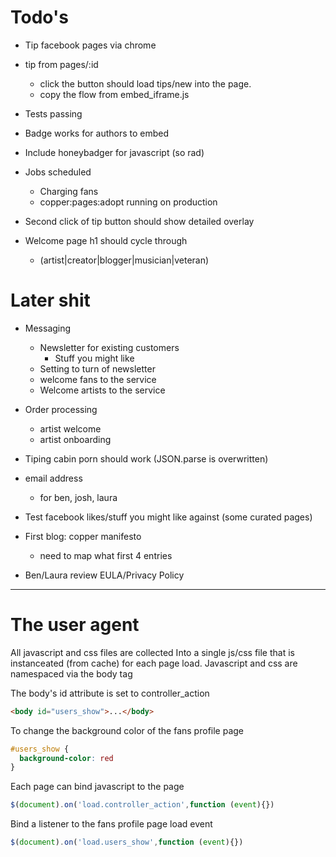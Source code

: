Todo's
======
- Tip facebook pages via chrome

- tip from pages/:id
    - click the button should load tips/new into the page. 
    - copy the flow from embed_iframe.js
    
- Tests passing
- Badge works for authors to embed 
- Include honeybadger for javascript (so rad)
- Jobs scheduled
    - Charging fans 
    - copper:pages:adopt running on production
- Second click of tip button should show detailed overlay
- Welcome page h1 should cycle through
    - (artist|creator|blogger|musician|veteran)


Later shit
==========
- Messaging
    - Newsletter for existing customers
        - Stuff you might like
    - Setting to turn of newsletter
    - welcome fans to the service
    - Welcome artists to the service

- Order processing
    - artist welcome
    - artist onboarding


- Tiping cabin porn should work (JSON.parse is overwritten)

- email address
    - for ben, josh, laura

- Test facebook likes/stuff you might like against (some curated pages)

- First blog: copper manifesto
    - need to map what first 4 entries

- Ben/Laura review EULA/Privacy Policy  
  
---


The user agent
==============

All javascript and css files are collected Into a single 
js/css file that is instanceated (from cache) for each 
page load. Javascript and css are namespaced via the body tag

The body's id attribute is set to controller_action
```html
<body id="users_show">...</body>
```

To change the background color of the fans profile page
```css
#users_show {
  background-color: red
}
```

Each page can bind javascript to the page
```javascript
$(document).on('load.controller_action',function (event){})  
```

Bind a listener to the fans profile page load event
```javascript
$(document).on('load.users_show',function (event){})
```